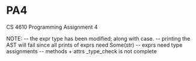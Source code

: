 PA4
===

CS 4610 Programming Assignment 4

NOTE: 
    -- the expr type has been modified; along with case.
    -- printing the AST will fail since all prints of exprs need Some(str)
    -- exprs need type assignments
    -- methods + attrs _type_check is not complete
